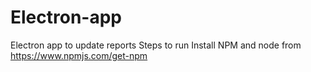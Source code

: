 # Electron-app
Electron app to update reports
Steps to run
Install NPM and node from https://www.npmjs.com/get-npm
